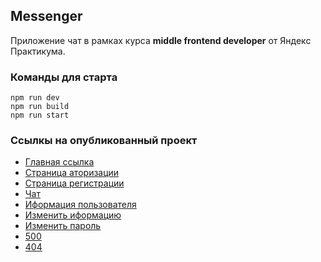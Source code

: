## Messenger

Приложение чат в рамках курса 
**middle frontend developer** 
от Яндекс Практикума.

### Команды для старта
    npm run dev
    npm run build
    npm run start

### Ссылкы на опубликованный проект
- [Главная ссылка](https://scintillating-raindrop-9c168b.netlify.app/)
- [Страница аторизации](https://scintillating-raindrop-9c168b.netlify.app/src/pages/sign-in-page/sign-in-page)
- [Страница регистрации](https://scintillating-raindrop-9c168b.netlify.app/src/pages/sign-out-page/sign-out-page.html)
- [Чат](https://scintillating-raindrop-9c168b.netlify.app/src/pages/chat/chat)
- [Иформация пользователя](https://scintillating-raindrop-9c168b.netlify.app/src/pages/view-user-settings/view-user-settings)
- [Изменить иформацию](https://scintillating-raindrop-9c168b.netlify.app/src/pages/change-user-information/change-user-information)
- [Изменить пароль](https://scintillating-raindrop-9c168b.netlify.app/src/pages/change-user-password/change-user-password)
- [500](https://scintillating-raindrop-9c168b.netlify.app/src/pages/500-page/500)
- [404](https://scintillating-raindrop-9c168b.netlify.app/src/pages/404-page/404)

